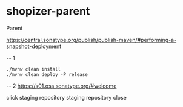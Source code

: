 # shopizer-parent
Parent

https://central.sonatype.org/publish/publish-maven/#performing-a-snapshot-deployment


-- 1

```
./mvnw clean install 
./mvnw clean deploy -P release
```

-- 2
https://s01.oss.sonatype.org/#welcome

click staging repository
staging repository close